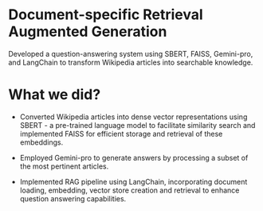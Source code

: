 # Document-specific Retrieval Augmented Generation
Developed a question-answering system using SBERT, FAISS, Gemini-pro, and LangChain to transform Wikipedia articles into searchable knowledge.

# What we did?

* Converted Wikipedia articles into dense vector representations using SBERT - a pre-trained language model
to facilitate similarity search and implemented FAISS for efficient storage and retrieval of these embeddings.

* Employed Gemini-pro to generate answers by processing a subset of the most pertinent articles.

* Implemented RAG pipeline using LangChain, incorporating document loading, embedding, vector store
creation and retrieval to enhance question answering capabilities.
